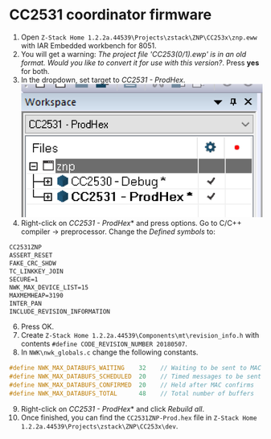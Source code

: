 # CC2531 coordinator firmware
1. Open `Z-Stack Home 1.2.2a.44539\Projects\zstack\ZNP\CC253x\znp.eww` with IAR Embedded workbench for 8051.
2. You will get a warning: *The project file 'CC253(0/1).ewp' is in an old format. Would you like to convert it for use with this version?*. Press **yes** for both.
3. In the dropdown, set target to *CC2531 - ProdHex*.
![Target](images/target.png)
4. Right-click on *CC2531 - ProdHex** and press options. Go to C/C++ compiler -> preprocessor. Change the *Defined symbols* to:
```
CC2531ZNP
ASSERT_RESET
FAKE_CRC_SHDW
TC_LINKKEY_JOIN
SECURE=1
NWK_MAX_DEVICE_LIST=15
MAXMEMHEAP=3190
INTER_PAN
INCLUDE_REVISION_INFORMATION
```
6. Press OK.
7. Create `Z-Stack Home 1.2.2a.44539\Components\mt\revision_info.h` with contents `#define CODE_REVISION_NUMBER 20180507`.
8. In `NWK\nwk_globals.c` change the following constants.
```c
#define NWK_MAX_DATABUFS_WAITING    32    // Waiting to be sent to MAC
#define NWK_MAX_DATABUFS_SCHEDULED  20    // Timed messages to be sent
#define NWK_MAX_DATABUFS_CONFIRMED  20    // Held after MAC confirms
#define NWK_MAX_DATABUFS_TOTAL      48    // Total number of buffers
```
9. Right-click on *CC2531 - ProdHex** and click *Rebuild all*.
10. Once finished, you can find the `CC2531ZNP-Prod.hex` file in `Z-Stack Home 1.2.2a.44539\Projects\zstack\ZNP\CC253x\dev`.
